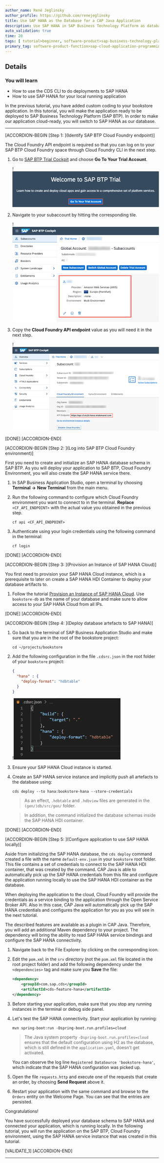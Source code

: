 ```yaml
---
author_name: René Jeglinsky
author_profile: https://github.com/renejeglinsky
title: Use SAP HANA as the Database for a CAP Java Application
description: Use SAP HANA in SAP Business Technology Platform as database for your CAP Java application.
auto_validation: true
time: 20
tags: [ tutorial>beginner, software-product>sap-business-technology-platform, programming-tool>java, software-product>sap-business-application-studio]
primary_tag: software-product-function>sap-cloud-application-programming-model
---
```


## Details
### You will learn
  - How to use the CDS CLI to do deployments to SAP HANA
  - How to use SAP HANA for your local running application

In the previous tutorial, you have added custom coding to your bookstore application. In this tutorial, you will make the application ready to be deployed to SAP Business Technology Platform (SAP BTP). In order to make our application cloud-ready, you will switch to SAP HANA as our database.

---

[ACCORDION-BEGIN [Step 1: ](Identify SAP BTP Cloud Foundry endpoint)]

The Cloud Foundry API endpoint is required so that you can log on to your SAP BTP Cloud Foundry space through Cloud Foundry CLI in the next step.

1. Go to [SAP BTP Trial Cockpit](https://cockpit.hanatrial.ondemand.com/cockpit#/home/trial) and choose **Go To Your Trial Account**.

    !![business technology platform cockpit view](cockpit.png)

2. Navigate to your subaccount by hitting the corresponding tile.

    !![subaccount tile](subaccount-tile.png)

3. Copy the **Cloud Foundry API endpoint** value as you will need it in the next step.

    !![CF API endpoint value](api-endpoint.png)

[DONE]
[ACCORDION-END]

[ACCORDION-BEGIN [Step 2: ](Log into SAP BTP Cloud Foundry environment)]

First you need to create and initialize an SAP HANA database schema in SAP BTP. As you will deploy your application to SAP BTP, Cloud Foundry Environment, you will also create the SAP HANA service there.

1. In SAP Business Application Studio, open a terminal by choosing **Terminal** **&rarr;** **New Terminal** from the main menu.

2. Run the following command to configure which Cloud Foundry environment you want to connect to in the terminal. **Replace** `<CF_API_ENDPOINT>` with the actual value you obtained in the previous step.

    ```Shell/Bash
    cf api <CF_API_ENDPOINT>
    ```

3. Authenticate using your login credentials using the following command in the terminal:

    ```Shell/Bash
    cf login
    ```

[DONE]
[ACCORDION-END]

[ACCORDION-BEGIN [Step 3: ](Provision an Instance of SAP HANA Cloud)]

You first need to provision your SAP HANA Cloud instance, which is a prerequisite to later on create a SAP HANA HDI Container to deploy your database artifacts to.

1. Follow the tutorial [Provision an Instance of SAP HANA Cloud](hana-cloud-mission-trial-2). Use `bookstore-db` as the name of your database and make sure to allow access to your SAP HANA Cloud from all IPs.

[DONE]
[ACCORDION-END]

[ACCORDION-BEGIN [Step 4: ](Deploy database artefacts to SAP HANA)]

1. Go back to the terminal of SAP Business Application Studio and make sure that you are in the root of the bookstore project:

    ```Shell/Bash
    cd ~/projects/bookstore
    ```

2. Add the following configuration in the file `.cdsrc.json` in the root folder of your `bookstore` project:

    ```JSON
    {
      "hana" : {
        "deploy-format": "hdbtable"
      }
    }
    ```

    !![.cdsrc.json content](cdsrc.png)

3. Ensure your SAP HANA Cloud instance is started.

4. Create an SAP HANA service instance and implicitly push all artefacts to the database using:

    ```Shell/Bash
    cds deploy --to hana:bookstore-hana --store-credentials
    ```

    > As an effect, `.hdbtable` and `.hdbview` files are generated in the `(gen/)db/src/gen/` folder.

    > In addition, the command initialized the database schemas inside the SAP HANA HDI container.

[DONE]
[ACCORDION-END]


[ACCORDION-BEGIN [Step 5: ](Configure application to use SAP HANA locally)]

Aside from initializing the SAP HANA database, the `cds deploy` command created a file with the name `default-env.json` in your `bookstore` root folder. This file contains a set of credentials to connect to the SAP HANA HDI container, that was created by the command. CAP Java is able to automatically pick up the SAP HANA credentials from this file and configure the application running locally to use the SAP HANA HDI container as the database.

When deploying the application to the cloud, Cloud Foundry will provide the credentials as a service binding to the application through the Open Service Broker API. Also in this case, CAP Java will automatically pick up the SAP HANA credentials and configures the application for you as you will see in the next tutorial.

The described features are available as a plugin in CAP Java. Therefore, you will add an additional Maven dependency to your project. The dependency will bring the ability to read SAP HANA service bindings and configure the SAP HANA connectivity.

1. Navigate back to the File Explorer by clicking on the corresponding icon.

2. Edit the `pom.xml` in the `srv` directory (not the `pom.xml` file located in the root project folder) and add the following dependency under the `<dependencies>` tag and make sure you **Save** the file:

    ```xml
    <dependency>
        <groupId>com.sap.cds</groupId>
        <artifactId>cds-feature-hana</artifactId>
    </dependency>
    ```

3. Before starting your application, make sure that you stop any running instances in the terminal or debug side panel.

4. Let's test the SAP HANA connectivity. Start your application by running:

    ```Shell/Bash
    mvn spring-boot:run -Dspring-boot.run.profiles=cloud
    ```
    >The Java system property `-Dspring-boot.run.profiles=cloud` ensures that the default configuration using H2 as the database, which is still defined in the `application.yaml`, doesn't get activated.

    You can observe the log line `Registered DataSource 'bookstore-hana'`, which indicate that the SAP HANA configuration was picked up.

5. Open the file `requests.http` and execute one of the requests that create an order, by choosing **Send Request** above it.

6. Restart your application with the same command and browse to the `Orders` entity on the Welcome Page. You can see that the entries are persisted.

Congratulations!

You have successfully deployed your database schema to SAP HANA and connected your application, which is running locally. In the following tutorial, you will run the application on the SAP BTP, Cloud Foundry environment, using the SAP HANA service instance that was created in this tutorial.

[VALIDATE_1]
[ACCORDION-END]

---
